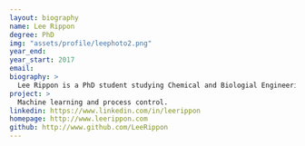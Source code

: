 ```yaml
---
layout: biography
name: Lee Rippon
degree: PhD
img: "assets/profile/leephoto2.png"
year_end: 
year_start: 2017
email: 
biography: >
  Lee Rippon is a PhD student studying Chemical and Biologial Engineering (CHBE) at UBC. He also holds BASc and MASc degrees from UBC in CHBE where his research experience includes applications of compressive sensing, adaptive control, system identification and process monitoring on sheet and film processes. His current research interests include applying process analytics and machine learning techniques to historical process data to perform fault detection, isolation, and diagnosis in a kraft pulping process. For more information, visit [this site](leerippon.com).
project: >
  Machine learning and process control.
linkedin: https://www.linkedin.com/in/leerippon
homepage: http://www.leerippon.com
github: http://www.github.com/LeeRippon
---
```

